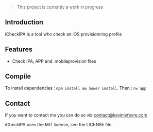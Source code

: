 > This project is currently a work in progress

## Introduction
iCheckIPA is a tool who check an iOS provisionning profile

## Features
- Check IPA, APP and .mobileprovision files

## Compile
To install dependencies : `npm install && bower install`.
Then : `nw app`

## Contact
If you want to contact me you can do so via contact@kevinlefevre.com.

iCheckIPA uses the MIT license, see the LICENSE file.
